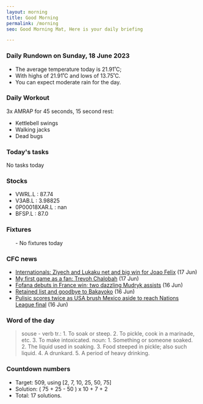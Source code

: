 ```yaml
---
layout: morning
title: Good Morning
permalink: /morning
seo: Good Morning Mat, Here is your daily briefing

---
```


<!-- weather_marker starts -->
### Daily Rundown on Sunday, 18 June 2023

- The average temperature today is 21.91˚C;
- With highs of 21.91˚C and lows of 13.75˚C.
- You can expect moderate rain for the day.

<!-- weather_marker ends -->

### Daily Workout
<!-- workout_marker starts -->
3x AMRAP for 45 seconds, 15 second rest:

- Kettlebell swings
- Walking jacks
- Dead bugs

<!-- workout_marker ends -->

### Today's tasks
<!-- task_marker starts -->
No tasks today
<!-- task_marker ends -->

### Stocks

<!-- stocks_marker starts -->

- VWRL.L : 87.74
- V3AB.L : 3.98825
- 0P00018XAR.L : nan
- BFSP.L : 87.0

<!-- stocks_marker ends -->

### Fixtures

<!-- sports_marker starts -->

<ul>
- No fixtures today</ul>

<!-- sports_marker ends -->

### CFC news

<!-- cfc_marker starts -->
- [Internationals: Ziyech and Lukaku net and big win for Joao Felix](https://chelseafc.com/en/news/article/internationals-ziyech-and-lukaku-net-and-big-win-for-joao-felix) (17 Jun)
- [My first game as a fan: Trevoh Chalobah](https://chelseafc.com/en/news/article/my-first-game-as-a-fan-trevoh-chalobah) (17 Jun)
- [Fofana debuts in France win; two dazzling Mudryk assists](https://chelseafc.com/en/news/article/fofana-debuts-in-france-win-two-dazzling-mudryk-assists) (16 Jun)
- [Retained list and goodbye to Bakayoko](https://chelseafc.com/en/news/article/retained-list-and-goodbye-to-bakayoko) (16 Jun)
- [Pulisic scores twice as USA brush Mexico aside to reach Nations League final](https://chelseafc.com/en/news/article/christian-pulisic-scores-twice-usa-beat-mexico-nations-league-final) (16 Jun)

<!-- cfc_marker ends -->

### Word of the day
<!-- word_marker starts -->

 > souse - verb tr.: 1. To soak or steep. 2. To pickle, cook in a marinade, etc. 3. To make intoxicated. noun: 1. Something or someone soaked. 2. The liquid used in soaking. 3. Food steeped in pickle; also such liquid. 4. A drunkard. 5. A period of heavy drinking.

<!-- word_marker ends -->

### Countdown numbers
<!-- game_marker starts -->

- Target: 509, using [2, 7, 10, 25, 50, 75]
- Solution: ( 75 + 25 - 50 ) x 10 + 7 + 2
- Total: 17 solutions.

<!-- game_marker ends -->
